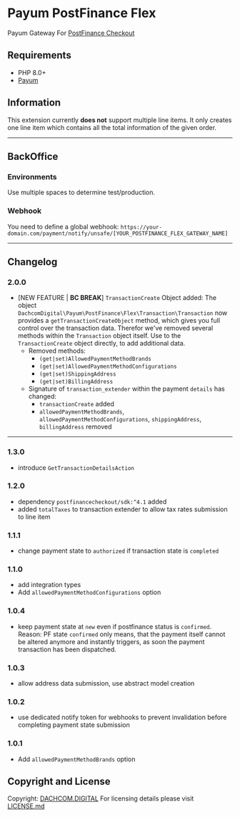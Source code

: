 # Payum PostFinance Flex
Payum Gateway For [PostFinance Checkout](https://checkout.postfinance.ch)

## Requirements
- PHP 8.0+
- [Payum](https://github.com/Payum/Payum)

## Information
This extension currently **does not** support multiple line items. 
It only creates one line item which contains all the total information of the given order.

***

## BackOffice

### Environments
Use multiple spaces to determine test/production.

### Webhook
You need to define a global webhook: `https://your-domain.com/payment/notify/unsafe/[YOUR_POSTFINANCE_FLEX_GATEWAY_NAME]`

***

## Changelog

### 2.0.0
- [NEW FEATURE | **BC BREAK**] `TransactionCreate` Object added: The object `DachcomDigital\Payum\PostFinance\Flex\Transaction\Transaction` 
now provides a `getTransactionCreateObject` method, which gives you full control over the transaction data. 
Therefor we've removed several methods within the `Transaction` object itself.
Use to the `TransactionCreate` object directly, to add additional data.
  - Removed methods:
    - `(get|set)AllowedPaymentMethodBrands`
    - `(get|set)AllowedPaymentMethodConfigurations`
    - `(get|set)ShippingAddress`
    - `(get|set)BillingAddress`
  - Signature of `transaction_extender` within the payment `details` has changed:
    - `transactionCreate` added
    - `allowedPaymentMethodBrands`, `allowedPaymentMethodConfigurations`, `shippingAddress`, `billingAddress` removed

***

### 1.3.0
- introduce `GetTransactionDetailsAction`

### 1.2.0
- dependency `postfinancecheckout/sdk:^4.1` added
- added `totalTaxes` to transaction extender to allow tax rates submission to line item
### 1.1.1
- change payment state to `authorized` if transaction state is `completed`
### 1.1.0
- add integration types
- Add `allowedPaymentMethodConfigurations` option
### 1.0.4
- keep payment state at `new` even if postfinance status is `confirmed`. Reason: PF state `confirmed` only means, that the payment itself cannot be altered anymore and instantly triggers, as soon the payment transaction has been dispatched.
### 1.0.3
- allow address data submission, use abstract model creation
### 1.0.2
- use dedicated notify token for webhooks to prevent invalidation before completing payment state submission
### 1.0.1
- Add `allowedPaymentMethodBrands` option

## Copyright and License
Copyright: [DACHCOM.DIGITAL](https://www.dachcom-digital.ch)
For licensing details please visit [LICENSE.md](LICENSE.md)
